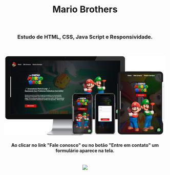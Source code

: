 <h1 align="center">
  Mario Brothers</h1>
<br>
<h3 align="center">Estudo de HTML, CSS, Java Script e Responsividade.</h3>
<br>
<br>

<div align="center">
  <img width="800px" src="https://github.com/feliperyo/mario-brothers/blob/master/assets/mockup.png?raw=true"/>
</div>
<h4 align="center">Ao clicar no link "Fale conosco" ou no botão "Entre em contato" um formulário aparece na tela.</h4>
<br>
<div align="center">
<a href="https://feliperyo.github.io/mario-brothers/" target="_blank"><img src="https://img.shields.io/website-up-down-green-red/http/cv.lbesson.qc.to.svg"></a>
</div>
